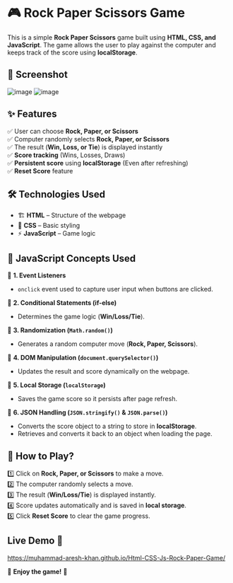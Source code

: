 # 🎮 Rock Paper Scissors Game

This is a simple **Rock Paper Scissors** game built using **HTML, CSS, and JavaScript**. The game allows the user to play against the computer and keeps track of the score using **localStorage**.

## 📸 Screenshot
![image](https://github.com/user-attachments/assets/9f0026f1-9d8e-49cc-ab46-4a4adfe848cd)
![image](https://github.com/user-attachments/assets/676913b0-bb16-4220-b5f0-4c8b23d37cc6)



## ✨ Features
✅ User can choose **Rock, Paper, or Scissors**  
✅ Computer randomly selects **Rock, Paper, or Scissors**  
✅ The result (**Win, Loss, or Tie**) is displayed instantly  
✅ **Score tracking** (Wins, Losses, Draws)  
✅ **Persistent score** using **localStorage** (Even after refreshing)  
✅ **Reset Score** feature  

## 🛠️ Technologies Used
- 🏗️ **HTML** – Structure of the webpage  
- 🎨 **CSS** – Basic styling  
- ⚡ **JavaScript** – Game logic  

## 📌 JavaScript Concepts Used  
🎯 **1. Event Listeners**  
   - `onclick` event used to capture user input when buttons are clicked.  

🎯 **2. Conditional Statements (if-else)**  
   - Determines the game logic (**Win/Loss/Tie**).  

🎯 **3. Randomization (`Math.random()`)**  
   - Generates a random computer move (**Rock, Paper, Scissors**).  

🎯 **4. DOM Manipulation (`document.querySelector()`)**  
   - Updates the result and score dynamically on the webpage.  

🎯 **5. Local Storage (`localStorage`)**  
   - Saves the game score so it persists after page refresh.  

🎯 **6. JSON Handling (`JSON.stringify()` & `JSON.parse()`)**  
   - Converts the score object to a string to store in **localStorage**.  
   - Retrieves and converts it back to an object when loading the page.  

## 🎲 How to Play?
1️⃣ Click on **Rock, Paper, or Scissors** to make a move.  
2️⃣ The computer randomly selects a move.  
3️⃣ The result (**Win/Loss/Tie**) is displayed instantly.  
4️⃣ Score updates automatically and is saved in **local storage**.  
5️⃣ Click **Reset Score** to clear the game progress.  

## Live Demo 🚀  

 https://muhammad-aresh-khan.github.io/Html-CSS-Js-Rock-Paper-Game/

🔹 **Enjoy the game!** 🎉  
